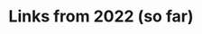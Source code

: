 ---
title: Links from 2022 (so far)
layout: links
category: links
articles:
 - title: The Art of Choosing What to Do With Your Life
   author: Benjamin Storey and Jenna Silber Storey
   source: New York Times
   url: https://www.nytimes.com/2022/08/15/opinion/college-students-happiness-liberal-arts.html
   note:
 - title: Tech’s Offshore Hiring Has Gone Into Overdrive
   author: Arielle Pardes, Vittoria Elliott
   source: Wired
   url: https://www.wired.com/story/techs-offshore-hiring-has-gone-into-overdrive/
   note: In terms of output, there's no difference for a Silicon Valley startup between hiring an engineer in a small Midwestern town and a similarly skilled engineer in Latin America. There's talent everywhere. Super cool to see Telescoped featured in Wired!
 - title: Failure to Cope "Under Capitalism"
   author: Clare Coffey
   source: Gawker
   url: https://www.gawker.com/culture/failure-to-cope-under-capitalism
   note: "\"considering the shape of your life & then living it with vigor is so difficult because it cannot be externally validated … there’s no one who can tell you that you did it right. But this is not the condition of life under capitalism, this is life itself\""
 - title: Airflow's Problem
   author: Stephen Bailey
   url: https://stkbailey.substack.com/p/airflows-problem
   note: "The job of today’s data engineers is more akin to managing the entire transportation network [...] When the growth team drops 1000 scooters on the streets overnight, data engineers have to ensure they don’t cause accidents or get people killed."
 - title: Notable People
   author: Topi Tjukanov
   url: https://tjukanovt.github.io/notable-people
   note: An extremely cool data viz - a map with the most notable people in every city around the world.
 - title: "Knowledge, Prosperity and Economic Complexity: How are They Connected?"
   author: Ricardo Hausmann
   source: Santa Fe Institute
   url: https://www.youtube.com/watch?v=ZHpg-CriIyk&list=PL7D69D1FFE63DA81A&index=10&t=340s
   note: "A really interesting talk. The main takeaway is that there's tacit knowledge embedded in our brains, and in our social networks. ccess to this implicit knowhow is what drives inequality between places and societies."
 - title: Immigration Then and Now (Podcast)
   author: Russ Roberts, Ran Abramitzky, and Leah Boustan
   source: EconTalk
   url: https://www.econtalk.org/ran-abramitzky-and-leah-boustan-on-immigration-then-and-now/
   note: I already had Abramitzky and Boustan's new book on the to-read pile, but having heard some of the methodology behind their research in this conversation I am even more excited to dig in. Fascinating use of novel data + ML!
 - title: Opening a Restaurant in Boston Takes 92 Steps, 22 Forms, 17 Office Visits, and $5,554 in 12 Fees. Why?
   author: Victor W. Hwang
   source: Inc.
   url: https://www.inc.com/victor-w-hwang/institute-of-justice-regulations.html
   note: "How much protection does the public need from a bookstore? What would be the public harm if there were too many? [...] Opening a restaurant in San Francisco requires that 17 government fees be paid at a total cost of $22,648."
 - title: NFT ‘Service Token’ Airdropped to Alleged Crypto Thief’s Wallet Satisfies Due Process Notice Requirement says NY Supreme Court
   author: Jerry Gianakis
   source: Twitter
   url: https://twitter.com/JerryGianakis/status/1536423045140725760
   note: nteresting development. The key piece that doesn’t make sense to me is… how does the court freeze the assets? All I can think of is something like a mandated blocklist at a choke point like ConsenSys or Coinbase?
 - title: There Has to Be a Better Way to Run the Government
   author: Ezra Klein
   source: New York Times
   url: https://www.nytimes.com/2022/06/12/opinion/traffic-congestion-new-york-climate-policy.html
   note: There are costs to building the wrong things or executing the wrong projects. There might be even higher costs from stasis.
 - title: GPS
   author: Bartosz Ciechanowski
   url: https://ciechanow.ski/gps/
   note: A really good visualization on how GPS works, starting from the basics.
 - title: The People Who Hate People
   author: Jerusalem Demsas
   source: The Atlantic
   url: https://www.theatlantic.com/ideas/archive/2022/05/population-growth-housing-climate-change/629952/
   note: Spot on. It's always been an "us vs them" problem of who gets to benefit and who doesn't.
 - title: The Math Prodigy Whose Hack Upended DeFi Won’t Give Back His Millions
   author: Christopher Beam
   source: Bloomberg
   url: https://archive.ph/xL6vb
   note: The remarkable story of a crypto hack and the gray areas that the courts will soon have to explore.

 - title: Across 26 Metro Areas, Residents Largely Support Allowing Missing Middle Homes in Residential Neighborhoods
   author: Manny Garcia
   source: Zillow Research
   url: https://www.zillow.com/research/modest-densification-zhar-30934/
   note: 73% of homeowners in the US support "modest densification” via ADUs/duplexes/triplexes in residential areas. Support is even higher among renters (84%). This is true across many cities. Why doesn't this translate into policy?

 - title: We found this cool study about randomness that we wanted to show you.
   author: Arjun Kakkar and Russell Goldenberg
   source: The Pudding
   url: https://pudding.cool/2022/04/random/
   note: "\"We aren’t peers, but here is our review\" 😂"

 - title: The Tech Bubble That Never Burst
   author: Erin Griffith and Taylor Johnston
   source: New York Times
   url: https://www.nytimes.com/interactive/2022/04/19/technology/tech-startup-bubble.html
   note: Years ago, around 2015 the narrative was all about “the series A crunch.” The narrative today feels less cohesive.

 - title: On the EU Giving Up
   author: 6529
   source: Twitter
   url: https://twitter.com/punk6529/status/1509832349986562048
   note: A thread on the politics of industrial capacity, and Europe deliberately fumbling

 - title: "'They're trying to steal my house': a Berkeley family’s $1.1 million city renovation nightmare"
   author: Lauren Hepler
   source: San Francisco Chronicle
   url: https://www.sfchronicle.com/eastbay/article/Berkeley-home-renovation-receivership-16948814.php#photo-22120900
   note: A crazy story of crony capitalism.

 - title: Luhansk? Donetsk? Why two ‘people’s republics’ may be a trip wire for a Ukraine war
   author: Joshua Keating
   source: Grid
   url: https://www.grid.news/story/global/2022/02/22/luhansk-donetsk-why-two-peoples-republics-may-be-a-trip-wire-for-a-ukraine-war/
   note: Probably the most articulate summary I read about the explosion of the war in Ukraine earlier this year.

 - title: Can We Mitigate Cryptocurrencies’ Externalities
   author: David Rosenthal
   source: Stanford Seminar
   url: https://blog.dshr.org/2022/02/ee380-talk.html
   note: "\"...since the systems are not actually decentralized, we get the externalities but don't get the benefits.\" A good skeptical read about the state of crypto in early 2022."
 - title: Chance and Accident
   author: Alan Lightman
   source: Our Artful Cosmos
   url: https://ourartfulcosmos.com/chance-and-accident/
   note: "On randomness: \"...each one of us is 1 out of 300 billion human beings that could have been created by our parents. None of those other 299,999,999,999 human beings exist. But they might have.\""
 - title: Free trade and war
   author: Branko Milanovic
   url: https://branko2f7.substack.com/p/free-trade-and-war
   note: A post reviewing Avner Offer’s _The First World War, An Agrarian Interpretation_, comparing pre-WWI Europe and the present times.
 - title: What Your Favorite Sad Dad Band Says About You
   author: John Moe
   source: McSweeney's
   url: https://www.mcsweeneys.net/articles/what-your-favorite-sad-dad-band-says-about-you
   note: Just a cool horoscope. The National is probably my favorite of the list. Definitely at the boundary, fwiw. I was never great at soccer and have no plans to live in Brooklyn, though.

 - title: "Instagram Captures A Million Users. Up Next: API, Android, And Funding (2010)"
   author: M.G. Siegler
   source: Techcrunch
   url: https://techcrunch.com/2010/12/21/instagram-one-million/
   note: Earlier this year people were talking about the number of users of Opensea surpassing 1M. Lots of money moving around, and lots of us are paying attention, but only 1M users have actually transacted in NFTs on the most developed open platform available… there’s a long way to go. Back in 2010, this article discussed the time to 1M users for some Web 2.0 social networks. Foursquare 1 year, Twitter 2, and Instagram 0.25, or three months. Obviously the base has grown significantly since then, but it doesn't seem like web3's growth stuck around.
 - title: 1,760 Acres. That’s How Much More of Manhattan We Need.
   author:  Jason M. Barr
   source: New York Times
   url: https://www.nytimes.com/2022/01/14/opinion/eric-adams-manhattan-expand.html
   note: Quite the proposal. I want some of whatever Barr is on. Unfortunately in 2022 there’s about 0% chance that a proposal like this would be taken seriously, even though it’d solve a lot of long term problems. Who’s got the political will to take the long term, anyway?
 - title: The New Normal
   author: Schema Design, Google Trends, and Axios. Art direction by Alberto Cairo.
   url: https://thenewnormal.is/
   note: "How the Covid-19 pandemic is shaping our shopping searches. Some obvious ones: masks, paper products, yeast, rice and beans, jigsaw puzzles, etc. Delayed reaction is interesting on desks and office chairs, too. Some I just don't get... what happened with mattresses?"
 - title: Should some countries cease to exist?
   author: Branko Milanovic
   url: https://branko2f7.substack.com/p/should-some-countries-cease-to-exist
   note: I've asked myself this question before in the context of small towns in the US. There, the problem is not a barrier to emigration, but towns whose existence is subsidized by market distortions. The post  discusses constraints to free international movement. In the US, people can move anywhere, but I'd posit more people stay in suburbs/rural areas because of subsidies to gasoline/highways crisscrossing the country than they would without those distortions. There might be something to learn here from aging Japanese villages or Russian ghost towns?
 - title: Visual explanations of core machine learning concepts
   author: Machine Learning University
   url: https://mlu-explain.github.io/
   note:
---